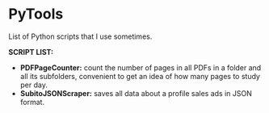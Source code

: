 # PyTools
List of Python scripts that I use sometimes.

**SCRIPT LIST:**
- **PDFPageCounter:** count the number of pages in all PDFs in a folder and all its subfolders, convenient to get an idea of how many pages to study per day.
- **SubitoJSONScraper:** saves all data about a profile sales ads in JSON format.
